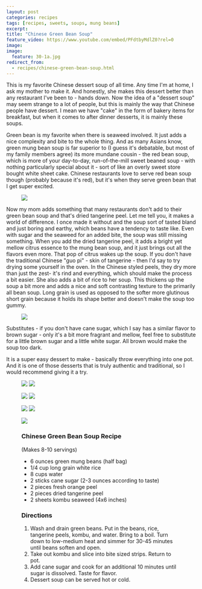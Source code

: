 ```yaml
---
layout: post
categories: recipes
tags: [recipes, sweets, soups, mung beans]
excerpt: 
title: "Chinese Green Bean Soup"
feature_video: https://www.youtube.com/embed/PFdtbyMdlZ0?rel=0
image:
image:
  feature: 30-1a.jpg
redirect_from: 
  - recipes/chinese-green-bean-soup.html
---
```


This is my favorite Chinese dessert soup of all time.  Any time I'm at home, I ask my mother to make it.  And honestly, she makes this dessert better than any restaurant I've been to - hands down. Now the idea of a "dessert soup" may seem strange to a lot of people, but this is mainly the way that Chinese people have dessert.  I mean we have "cake" in the form of bakery items for breakfast, but when it comes to after dinner desserts, it is mainly these soups.

Green bean is my favorite when there is seaweed involved.  It just adds a nice complexity and bite to the whole thing.  And as many Asians know, green mung bean soup is far superior to (I guess it's debatable, but most of my family members agree) its more mundane cousin - the red bean soup, which is more of your day-to-day, run-of-the-mill sweet beaned soup - with nothing particularly special about it - sort of like an overly sweet store bought white sheet cake.  Chinese restaurants love to serve red bean soup though (probably because it's red), but it's when they serve green bean that I get super excited.

<figure> <img src='/images/30-2.jpg'> </figure>

Now my mom adds something that many restaurants don't add to their green bean soup and that's dried tangerine peel.  Let me tell you, it makes a world of difference.  I once made it without and the soup sort of tasted bland and just boring and earthy, which beans have a tendency to taste like. Even with sugar and the seaweed for an added bite, the soup was still missing something.  When you add the dried tangerine peel, it adds a bright yet mellow citrus essence to the mung bean soup, and it just brings out all the flavors even more.  That pop of citrus wakes up the soup.  If you don't have the traditional Chinese "guo pi" - skin of tangerine - then I'd say to try drying some yourself in the oven.  In the Chinese styled peels, they dry more than just the zest- it's rind and everything, which should make the process a bit easier.  She also adds a bit of rice to her soup.  This thickens up the soup a bit more and adds a nice and soft contrasting texture to the primarily all bean soup.  Long grain is used as opposed to the softer more glutinous short grain because it holds its shape better and doesn't make the soup too gummy.

<figure> <img src='/images/30-6.jpg'> </figure>

Substitutes - if you  don't have cane sugar, which I say has a similar flavor to brown sugar - only it's a bit more fragrant and mellow, feel free to substitute for a little brown sugar and a little white sugar. All brown would make the soup too dark.

It is a super easy dessert to make - basically throw everything into one pot.  And it is one of those desserts that is truly authentic and traditional, so I would recommend giving it a try.

<figure class="half">
<img src="/images/30-3.jpg">
<img src="/images/30-4.jpg">
</figure>

<figure class="half">
<img src="/images/30-5.jpg">
<img src="/images/30-9.jpg">
</figure>

<figure class="half">
<img src="/images/30-7.jpg">
<img src="/images/30-8.jpg">
</figure>

<figure> <img src='/images/30-1b.jpg'> </figure>




<figure class="ingredients" markdown="1">

### Chinese Green Bean Soup Recipe
(Makes 8-10 servings)

- 6 ounces green mung beans (half bag)
- 1/4 cup long grain white rice
- 8 cups water
- 2 sticks cane sugar (2-3 ounces according to taste)
- 2 pieces fresh orange peel
- 2 pieces dried tangerine peel
- 2 sheets kombu seaweed (4x6 inches)
</figure>
<figure class="directions" markdown="1">

### Directions
1.	Wash and drain green beans.  Put in  the beans, rice, tangerine peels, kombu, and water.  Bring to a boil.  Turn down to low-medium heat and simmer for 30-45 minutes until beans soften and open.
2.	Take out kombu and slice into bite sized strips.  Return to pot.
3.	Add cane sugar and cook for an additional 10 minutes until sugar is dissolved.  Taste for flavor.
4.	Dessert soup can be served hot or cold.

</figure>
